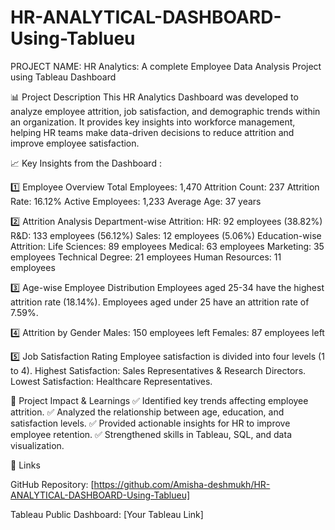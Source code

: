 # HR-ANALYTICAL-DASHBOARD-Using-Tablueu
PROJECT NAME:
HR Analytics: A complete Employee Data Analysis 
             Project using Tableau Dashboard

📊 Project Description
This HR Analytics Dashboard was developed to analyze employee attrition, job satisfaction, and demographic trends within an organization. It provides key insights into workforce management, helping HR teams make data-driven decisions to reduce attrition and improve employee satisfaction.

📈 Key Insights from the Dashboard :

1️⃣ Employee Overview
Total Employees: 1,470
Attrition Count: 237
Attrition Rate: 16.12%
Active Employees: 1,233
Average Age: 37 years

2️⃣ Attrition Analysis
Department-wise Attrition:
HR: 92 employees (38.82%)
R&D: 133 employees (56.12%)
Sales: 12 employees (5.06%)
Education-wise Attrition:
Life Sciences: 89 employees
Medical: 63 employees
Marketing: 35 employees
Technical Degree: 21 employees
Human Resources: 11 employees

3️⃣ Age-wise Employee Distribution
Employees aged 25-34 have the highest attrition rate (18.14%).
Employees aged under 25 have an attrition rate of 7.59%.

4️⃣ Attrition by Gender
Males: 150 employees left
Females: 87 employees left

5️⃣ Job Satisfaction Rating
Employee satisfaction is divided into four levels (1 to 4).
Highest Satisfaction: Sales Representatives & Research Directors.
Lowest Satisfaction: Healthcare Representatives.

📌 Project Impact & Learnings
✅ Identified key trends affecting employee attrition.
✅ Analyzed the relationship between age, education, and satisfaction levels.
✅ Provided actionable insights for HR to improve employee retention.
✅ Strengthened skills in Tableau, SQL, and data visualization.

🔗 Links 

GitHub Repository: [https://github.com/Amisha-deshmukh/HR-ANALYTICAL-DASHBOARD-Using-Tablueu]

Tableau Public Dashboard: [Your Tableau Link]

